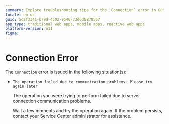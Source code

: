 ```yaml
---
summary: Explore troubleshooting tips for the `Connection` error in OutSystems 11 (O11) related to server communication issues.
locale: en-us
guid: 5d2f3341-b79d-4c02-9546-73d6d0878567
app_type: traditional web apps, mobile apps, reactive web apps
platform-version: o11
figma:
---
```


# Connection Error

The `Connection` error is issued in the following situation(s):

* `The operation failed due to communication problems. Please try again later`
  
    The operation you were trying to perform failed due to server connection communication problems.

    Wait a few moments and try the operation again. If the problem persists, contact your Service Center administrator for assistance.
